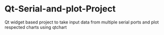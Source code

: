 # Qt-Serial-and-plot-Project
Qt widget based project to take input data from multiple serial ports and plot respected charts using qtchart
